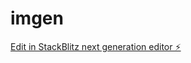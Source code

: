# imgen

[Edit in StackBlitz next generation editor ⚡️](https://stackblitz.com/~/github.com/Ved-alt/imgen)